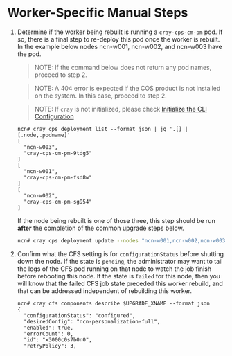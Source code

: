 # Worker-Specific Manual Steps

1. Determine if the worker being rebuilt is running a `cray-cps-cm-pm` pod. If so, there is a final step to re-deploy
   this pod once the worker is rebuilt. In the example below nodes ncn-w001, ncn-w002, and ncn-w003 have the pod.

   > NOTE: If the command below does not return any pod names, proceed to step 2.
   
   > NOTE: A 404 error is expected if the COS product is not installed on the system. In this case, proceed to step 2.

   > NOTE: If `cray` is not initialized, please check [Initialize the CLI Configuration](https://stash.us.cray.com/projects/CSM/repos/docs-csm/browse/operations/validate_csm_health.md#uas-uai-init-cli-init)

    ```text
    ncn# cray cps deployment list --format json | jq '.[] | [.node,.podname]'
    [
      "ncn-w003",
      "cray-cps-cm-pm-9tdg5"
    ]
    [
      "ncn-w001",
      "cray-cps-cm-pm-fsd8w"
    ]
    [
      "ncn-w002",
      "cray-cps-cm-pm-sg954"
    ]
    ```

    If the node being rebuilt is one of those three, this step should be run **after** the completion of the common
   upgrade steps below.

    ```bash
    ncn# cray cps deployment update --nodes "ncn-w001,ncn-w002,ncn-w003"
    ```

2. Confirm what the CFS setting is for `configurationStatus` before shutting down the node. If the state is `pending`,
   the administrator may want to tail the logs of the CFS pod running on that node to watch the job finish
   before rebooting this node. If the state is `failed` for this node, then you will know that the failed CFS job state
   preceded this worker rebuild, and that can be addressed independent of rebuilding this worker.

   ```text
   ncn# cray cfs components describe $UPGRADE_XNAME --format json
   {
     "configurationStatus": "configured",
     "desiredConfig": "ncn-personalization-full",
     "enabled": true,
     "errorCount": 0,
     "id": "x3000c0s7b0n0",
     "retryPolicy": 3,
    ```

